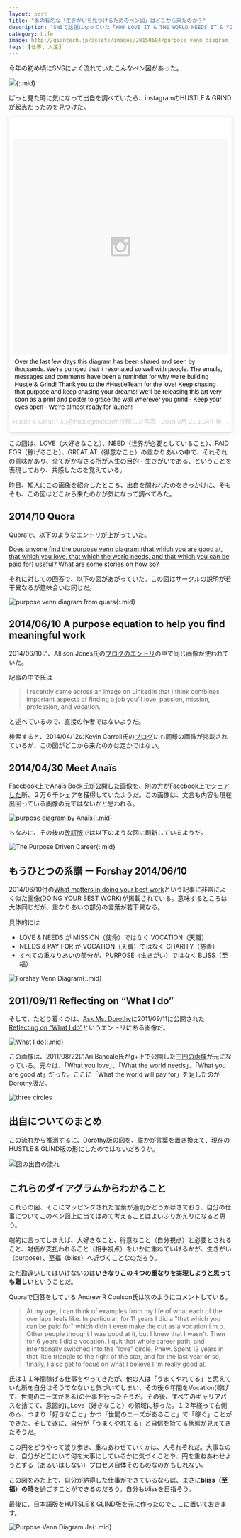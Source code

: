 ```yaml
---
layout: post
title: "あの有名な「生きがいを見つけるためのベン図」はどこから来たのか？"
description: "SNSで話題になっていた「YOU LOVE IT & THE WORLD NEEDS IT & YOU ARE PAID FOR IT & YOU ARE GREAT AT IT = PURPOSE」の図はどこから来たのかを調べてみた。"
category: Life
image: http://giantech.jp/assets/images/20150604/purpose_venn_diagram_ja.png
tags: [仕事, 人生]
---
```


今年の初め頃にSNSによく流れていたこんなベン図があった。

![](https://pbs.twimg.com/media/CFSh3emUgAA57t_.jpg){:.mid}

ぱっと見た時に気になって出自を調べていたら、instagramのHUSTLE & GRINDが起点だったのを見つけた。

<blockquote class="instagram-media" data-instgrm-captioned data-instgrm-version="4" style=" background:#FFF; border:0; border-radius:3px; box-shadow:0 0 1px 0 rgba(0,0,0,0.5),0 1px 10px 0 rgba(0,0,0,0.15); margin: 1px; max-width:658px; padding:0; width:99.375%; width:-webkit-calc(100% - 2px); width:calc(100% - 2px);"><div style="padding:8px;"> <div style=" background:#F8F8F8; line-height:0; margin-top:40px; padding:50% 0; text-align:center; width:100%;"> <div style=" background:url(data:image/png;base64,iVBORw0KGgoAAAANSUhEUgAAACwAAAAsCAMAAAApWqozAAAAGFBMVEUiIiI9PT0eHh4gIB4hIBkcHBwcHBwcHBydr+JQAAAACHRSTlMABA4YHyQsM5jtaMwAAADfSURBVDjL7ZVBEgMhCAQBAf//42xcNbpAqakcM0ftUmFAAIBE81IqBJdS3lS6zs3bIpB9WED3YYXFPmHRfT8sgyrCP1x8uEUxLMzNWElFOYCV6mHWWwMzdPEKHlhLw7NWJqkHc4uIZphavDzA2JPzUDsBZziNae2S6owH8xPmX8G7zzgKEOPUoYHvGz1TBCxMkd3kwNVbU0gKHkx+iZILf77IofhrY1nYFnB/lQPb79drWOyJVa/DAvg9B/rLB4cC+Nqgdz/TvBbBnr6GBReqn/nRmDgaQEej7WhonozjF+Y2I/fZou/qAAAAAElFTkSuQmCC); display:block; height:44px; margin:0 auto -44px; position:relative; top:-22px; width:44px;"></div></div> <p style=" margin:8px 0 0 0; padding:0 4px;"> <a href="https://instagram.com/p/0gKLCOMx4p/" style=" color:#000; font-family:Arial,sans-serif; font-size:14px; font-style:normal; font-weight:normal; line-height:17px; text-decoration:none; word-wrap:break-word;" target="_top">Over the last few days this diagram has been shared and seen by thousands. We&#39;re pumped that it resonated so well with people. The emails, messages and comments have been a reminder for why we&#39;re building Hustle &amp; Grind! Thank you to the #HustleTeam for the love! Keep chasing that purpose and keep chasing your dreams! We&#39;ll be releasing this art very soon as a print and poster to grace the wall wherever you grind - Keep your eyes open - We&#39;re almost ready for launch!</a></p> <p style=" color:#c9c8cd; font-family:Arial,sans-serif; font-size:14px; line-height:17px; margin-bottom:0; margin-top:8px; overflow:hidden; padding:8px 0 7px; text-align:center; text-overflow:ellipsis; white-space:nowrap;">Hustle &amp; Grindさん(@hustlegrindco)が投稿した写真 - <time style=" font-family:Arial,sans-serif; font-size:14px; line-height:17px;" datetime="2015-03-21T20:04:06+00:00">2015 3月 21 1:04午後 PDT</time></p></div></blockquote>
<script async defer src="//platform.instagram.com/en_US/embeds.js"></script>


この図は、LOVE（大好きなこと）、NEED（世界が必要としていること）、PAID FOR（稼げること）、GREAT AT（得意なこと）の重なりあいの中で、それぞれの意味があり、全てがかなさる所が人生の目的・生きがいである、ということを表現しており、共感したのを覚えている。

昨日、知人にこの画像を紹介したところ、出自を問われたのをきっかけに、そもそも、この図はどこから来たのかが気になって調べてみた。

## 2014/10 Quora

Quoraで、以下のようなエントリが上がっていた。

[Does anyone find the purpose venn diagram (that which you are good at, that which you love, that which the world needs, and that which you can be paid for) useful? What are some stories on how so?](http://www.quora.com/Does-anyone-find-the-purpose-venn-diagram-that-which-you-are-good-at-that-which-you-love-that-which-the-world-needs-and-that-which-you-can-be-paid-for-useful-What-are-some-stories-on-how-so)

それに対しての回答で、以下の図があがっていた。この図はサークルの説明が若干異なるが意味合いは同じだ。

![](http://qph.is.quoracdn.net/main-qimg-b55baab4231e112570e25ac12c96aeee?convert_to_webp=true "purpose venn diagram from quara"){:.mid}

## 2014/06/10 A purpose equation to help you find meaningful work

2014/06/10に、Allison Jones氏の[ブログのエントリ](http://idealistcareers.org/a-purpose-equation-to-help-you-find-meaningful-work/)の中で同じ画像が使われていた。

記事の中で氏は

> I recently came across an image on LinkedIn that I think combines important 
> aspects of finding a job you’ll love: passion, mission, profession, and
>  vocation.

と述べているので、直接の作者ではないようだ。

検索すると、2014/04/12のKevin Carroll氏の[ブログ](http://attitudeofgratitude.typepad.com/attitude_of_gratitude/2014/04/finding-ones-purpose-in-life.html)にも同様の画像が掲載されているが、この図がどこから来たのかは定かではない。

## 2014/04/30 Meet Anaïs

Facebook上でAnaïs Bock氏が[公開した画像](https://www.facebook.com/MeetAnais/photos/pb.301256939904355.-2207520000.1418216820./830924323604278/?type=3&theater)を、別の方が[Facebook上でシェアした](https://www.facebook.com/shantiuganda/photos/a.199417493447115.58543.191463754242489/733186486736877/?type=1&hc_location=ufi)所、２万６千シェアを獲得していたようだ。この画像は、文言も内容も現在出回っている画像の元ではないかと思われる。

![](https://fbcdn-sphotos-g-a.akamaihd.net/hphotos-ak-xaf1/v/t1.0-9/p720x720/1011804_830924323604278_3703115877894543597_n.jpg?oh=29a580be48a240e71e0061ee71ef71ae&oe=5601008D&__gda__=1442596584_be3c91ca29476f10ba41693ab0083341 "purpose diagram by Anaïs"){:.mid}

ちなみに、その後の[改訂版](http://bullshitelimination.com/purpose-driven-career/)では以下のような図に刷新しているようだ。

![](http://bullshitelimination.com/wp-content/uploads/2014/12/The_Purpose_Driven_Career-600x648.jpg "The Purpose Driven Career"){:.mid}


## もうひとつの系譜 ー Forshay 2014/06/10

2014/06/10付の[What matters in doing your best work](http://forshay.com/what-matters-in-doing-your-best-work/)という記事に非常によく似た画像(DOING YOUR BEST WORK)が掲載されている。意味するところは大体同じだが、重なりあいの部分の言葉が若干異なる。

具体的には

* LOVE & NEEDS が MISSION（使命）ではなく VOCATION（天職）
* NEEDS & PAY FOR が VOCATION（天職）ではなく CHARITY（慈善）
* すべての重なりあいの部分が、PURPOSE（生きがい）ではなく BLISS（至福）

![](http://forshay.com/wp-content/uploads/2014/06/Forshay-Venn-Diagram-for-Blog1.png "Forshay Venn Diagram"){:.mid}

## 2011/09/11 Reflecting on “What I do”

そして、たどり着くのは、[Ask Ms. Dorothy](http://askmsdorothy.blogspot.jp/)に2011/09/11に公開された[Reflecting on “What I do”](http://askmsdorothy.blogspot.jp/2011/09/reflecting-on-what-i-do.html)というエントリにある画像だ。

![](http://1.bp.blogspot.com/-QDEEYQAchGw/TmznLS3lt4I/AAAAAAAAAFk/CG_z0YW9JdY/s1600/purpose.bmp "What I do"){:.mid}

この画像は、2011/08/22にAri Bancale氏がg+上で公開した[三円の画像](https://plus.google.com/+AriBancale/posts/UuiwnFX8QDU)が元になっている。元々は、「What you love」、「What the world needs」、「What you are good at」だった。ここに「What the world will pay for」を足したのがDorothy版だ。

![three circles](https://lh3.googleusercontent.com/-UphFN7WHDcY/TlE4SBOb8QI/AAAAAAAAA8M/a-v21JAP698/w506-h509/Infographic%2BEpic%2BWin.png "three circles venn diagram")

## 出自についてのまとめ

この流れから推測するに、Dorothy版の図を、誰かが言葉を置き換えて、現在のHUSTLE & GLIND版の形にしたのではないだろうか。

![図の出自の流れ](/assets/images/20150604/venn_diagram_transition.png "図の出自の流れ（予想図）")

## これらのダイアグラムからわかること

これらの図、そこにマッピングされた言葉が適切かどうかはさておき、自分の仕事についてこのベン図上に当てはめて考えることはよいふりかえりになると思う。

端的に言ってしまえば、大好きなこと、得意なこと（自分視点）と必要とされること、対価が支払われること（相手視点）をいかに重ねていけるかが、生きがい（purpose）、至福（bliss）へ近づくことなのだろう。

ただ勘違いしてはいけないのは**いきなりこの４つの重なりを実現しようと思っても難しい**ということだ。

Quoraで回答をしている Andrew R Coulson氏は次のようにコメントしている。

> At my age, I can think of examples from my life of what each of the overlaps feels like. In particular, for 11 years I did a "that which you can be paid for" which didn't even make the cut as a vocation i.m.o. Other people thought I was good at it, but I knew that I wasn't. Then for 6 years I did a vocation. I quit that whole career path, and intentionally switched into the "love" circle. Phew. Spent 12 years in that little triangle to the right of the star, and for the last year or so, finally, I also get to focus on what I believe I''m really good at.


氏は１１年間稼げる仕事をやってきたが、他の人は「うまくやれてる」と思えていた所を自分はそうでなないと気づいてしまい、その後６年間をVocation(稼げて、世間のニーズがある)の仕事を行ったそうだ。その後、すべてのキャリアパスを捨てて、意図的にLove（好きなこと）の領域に移った。１２年経って右側の△、つまり「好きなこと」かつ「世間のニーズがあること」で「稼ぐ」ことができた。そして遂に、自分が「うまくやれてる」と自信を持てる状態が見えてきたそうだ。

この円をどうやって渡り歩き、重ねあわせていくかは、人それぞれだ。大事なのは、自分がどこにいて何を大事にしているかに気づくことや、円を重ねあわせようとする（あるいはしない）プロセス自体そのものなのかもしれない。

この図をみた上で、自分が納得した仕事ができているならば、まさに**bliss（至福）の時**を過ごすことができるのだろう。自分もblissを目指そう。

最後に、日本語版をHUTSLE & GLIND版を元に作ったのでここに置いておきます。

![Purpose Venn Diagram Ja](/assets/images/20150604/purpose_venn_diagram_ja.png "Purpose Venn Diagram 日本語版"){:.mid}